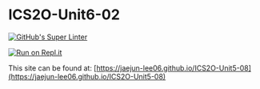 # ICS2O-Unit6-02

[![GitHub's Super Linter](https://github.com/jaejun-lee06/ICS2O-Unit5-08/workflows/GitHub's%20Super%20Linter/badge.svg)](https://github.com/jaejun-lee06/ICS2O-Unit5-08/actions)

[![Run on Repl.it](https://repl.it/badge/github/jaejun-lee06/ICS2O-Unit5-08)](https://repl.it/github/jaejun-lee06/ICS2O-Unit5-08)

This site can be found at: [https://jaejun-lee06.github.io/ICS2O-Unit5-08](https://jaejun-lee06.github.io/ICS2O-Unit5-08)
